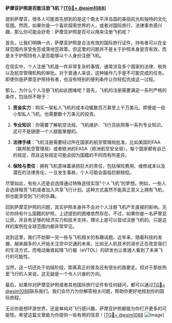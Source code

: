 **萨摩亚护照是否能注册飞机？[[TG💪+ @esim1088](https://t.me/s/esim1088)]**

提到萨摩亚，很多人可能首先想到的是这个南太平洋岛国的美丽风光和独特的文化氛围。然而，如果你是一个喜欢探索世界的人，或者对国际旅行、法律事务感兴趣，那么你可能会好奇：萨摩亚护照是否可以用来注册飞机呢？

首先，让我们明确一点，萨摩亚护照是合法有效的国际旅行证件，持有者可以在全球范围内享受免签或落地签政策。但这里的问题并不是关于护照本身是否有效，而是关于护照持有人是否能够以个人身份注册飞机。

在现实中，个人注册飞机是一件非常复杂的事情，通常涉及多个国家的法律、税务以及航空管理机构的审批。对于普通人来说，这种操作几乎是不可能完成的任务。即使你是萨摩亚护照持有者，也没有特别的便利条件让你轻松完成这一过程。

那么，为什么个人注册飞机如此困难呢？首先，飞机的注册需要满足一系列严格的条件，包括但不限于：

1. **资金实力**：购买一架私人飞机的成本动辄数百万甚至上千万美元。即便是一些小型私人飞机，也需要数十万美元的投资。
   
2. **专业知识**：你需要了解航空法规、飞机维护、飞行员执照等一系列专业知识。这可不是随便一个人就能掌握的。

3. **法律手续**：飞机注册需要经过所在国家的航空管理局批准，比如美国的FAA（联邦航空管理局）或者欧洲的EASA（欧洲航空安全局）。每个国家都有自己的规定，而且这些规定可能会因为国籍的不同而有所差异。

4. **保险与责任**：拥有飞机意味着承担巨大的责任，包括保险费用、维修成本以及潜在的法律责任。一旦发生事故，个人可能会面临巨额赔偿。

尽管如此，有些人还是会选择通过特殊途径实现“个人飞机”的梦想。例如，一些人会选择租赁飞机或者加入共享飞行计划。这种方式虽然不能真正意义上拥有飞机，但也能享受到飞行的乐趣。

回到萨摩亚护照的问题，其实护照本身并不会对个人注册飞机产生直接的影响。无论你持有什么国籍的护照，上述提到的困难依然存在。不过，如果你是一名萨摩亚公民，并且有足够的经济实力和技术支持，理论上是可以尝试注册飞机的。只是这样的案例在全球范围内都非常罕见。

说到这里，我们不妨聊一另一些与飞机相关的有趣话题。近年来，随着科技的发展，越来越多的人开始关注空中交通的未来。比如无人机技术的进步正在改变我们的生活方式，而电动垂直起降飞行器（eVTOL）的研发也让普通人看到了未来飞行的可能性。

当然，这一切还处于初级阶段，距离真正的普及还有很长的路要走。但对于那些热爱飞行的人来说，这无疑是一个令人兴奋的方向。

最后，如果你对萨摩亚护照或者其他国际旅行证件有任何疑问，都可以通过[TG💪+ @esim1088](https://t.me/s/esim1088)联系我们。我们会尽力为你解答相关问题，帮助你更好地规划你的国际旅程。

无论你是想环游世界，还是单纯对飞行感兴趣，萨摩亚护照都能为你打开更多的可能性。希望这篇文章能为你提供一些有用的信息！[[TG💪+ @esim1088](https://t.me/s/esim1088) ![Image](https://i.postimg.cc/4NQfJmqS/Snipaste-2025-05-13-00-14-12.png)]
